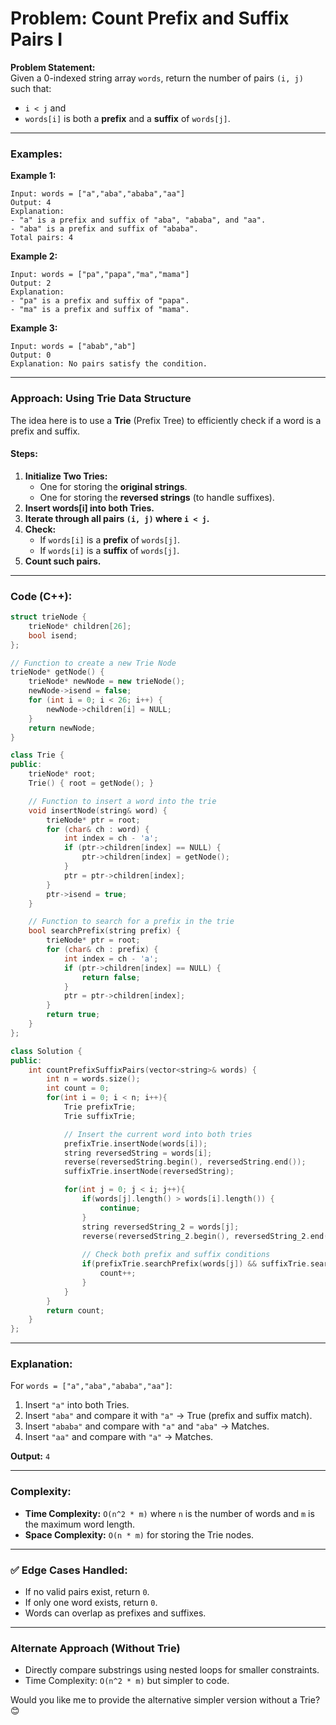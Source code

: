 # **Problem: Count Prefix and Suffix Pairs I**

**Problem Statement:**  
Given a 0-indexed string array `words`, return the number of pairs `(i, j)` such that:

- `i < j` and
- `words[i]` is both a **prefix** and a **suffix** of `words[j]`.

---

### **Examples:**

**Example 1:**

```plaintext
Input: words = ["a","aba","ababa","aa"]
Output: 4
Explanation: 
- "a" is a prefix and suffix of "aba", "ababa", and "aa".
- "aba" is a prefix and suffix of "ababa".
Total pairs: 4
```

**Example 2:**

```plaintext
Input: words = ["pa","papa","ma","mama"]
Output: 2
Explanation: 
- "pa" is a prefix and suffix of "papa".
- "ma" is a prefix and suffix of "mama".
```

**Example 3:**

```plaintext
Input: words = ["abab","ab"]
Output: 0
Explanation: No pairs satisfy the condition.
```

---

### **Approach: Using Trie Data Structure**

The idea here is to use a **Trie** (Prefix Tree) to efficiently check if a word is a prefix and suffix.

#### Steps:

1. **Initialize Two Tries:**
    - One for storing the **original strings**.
    - One for storing the **reversed strings** (to handle suffixes).
2. **Insert words[i] into both Tries.**
3. **Iterate through all pairs `(i, j)` where `i < j`.**
4. **Check:**
    - If `words[i]` is a **prefix** of `words[j]`.
    - If `words[i]` is a **suffix** of `words[j]`.
5. **Count such pairs.**

---

### **Code (C++):**

```cpp
struct trieNode {
    trieNode* children[26];
    bool isend;
};

// Function to create a new Trie Node
trieNode* getNode() {
    trieNode* newNode = new trieNode();
    newNode->isend = false;
    for (int i = 0; i < 26; i++) {
        newNode->children[i] = NULL;
    }
    return newNode;
}

class Trie {
public:
    trieNode* root;
    Trie() { root = getNode(); }

    // Function to insert a word into the trie
    void insertNode(string& word) {
        trieNode* ptr = root;
        for (char& ch : word) {
            int index = ch - 'a';
            if (ptr->children[index] == NULL) {
                ptr->children[index] = getNode();
            }
            ptr = ptr->children[index];
        }
        ptr->isend = true;
    }

    // Function to search for a prefix in the trie
    bool searchPrefix(string prefix) {
        trieNode* ptr = root;
        for (char& ch : prefix) {
            int index = ch - 'a';
            if (ptr->children[index] == NULL) {
                return false;
            }
            ptr = ptr->children[index];
        }
        return true;
    }
};

class Solution {
public:
    int countPrefixSuffixPairs(vector<string>& words) {
        int n = words.size(); 
        int count = 0; 
        for(int i = 0; i < n; i++){
            Trie prefixTrie; 
            Trie suffixTrie;

            // Insert the current word into both tries
            prefixTrie.insertNode(words[i]);
            string reversedString = words[i];
            reverse(reversedString.begin(), reversedString.end());
            suffixTrie.insertNode(reversedString);

            for(int j = 0; j < i; j++){
                if(words[j].length() > words[i].length()) {
                    continue; 
                }
                string reversedString_2 = words[j];
                reverse(reversedString_2.begin(), reversedString_2.end());
                
                // Check both prefix and suffix conditions
                if(prefixTrie.searchPrefix(words[j]) && suffixTrie.searchPrefix(reversedString_2)) {
                    count++; 
                }
            }
        }
        return count;
    }
};
```

---

### **Explanation:**

For `words = ["a","aba","ababa","aa"]`:

1. Insert `"a"` into both Tries.
2. Insert `"aba"` and compare it with `"a"` → True (prefix and suffix match).
3. Insert `"ababa"` and compare with `"a"` and `"aba"` → Matches.
4. Insert `"aa"` and compare with `"a"` → Matches.

**Output:** `4`

---

### **Complexity:**

- **Time Complexity:** `O(n^2 * m)` where `n` is the number of words and `m` is the maximum word length.
- **Space Complexity:** `O(n * m)` for storing the Trie nodes.

---

### ✅ **Edge Cases Handled:**

- If no valid pairs exist, return `0`.
- If only one word exists, return `0`.
- Words can overlap as prefixes and suffixes.

---

### **Alternate Approach (Without Trie)**

- Directly compare substrings using nested loops for smaller constraints.
- Time Complexity: `O(n^2 * m)` but simpler to code.

Would you like me to provide the alternative simpler version without a Trie? 😊
